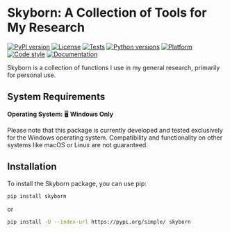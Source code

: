 # Skyborn: A Collection of Tools for My Research

[![PyPI version](https://badge.fury.io/py/skyborn.svg)](https://badge.fury.io/py/skyborn)
[![License](https://img.shields.io/github/license/QianyeSu/Skyborn)](https://github.com/QianyeSu/Skyborn/blob/main/LICENSE)
[![Tests](https://github.com/QianyeSu/Skyborn/actions/workflows/stable-ci.yml/badge.svg)](https://github.com/QianyeSu/Skyborn/actions/workflows/stable-ci.yml)
[![Python versions](https://img.shields.io/pypi/pyversions/skyborn)](https://pypi.org/project/skyborn/)
[![Platform](https://img.shields.io/badge/platform-Windows-blue)](https://github.com/QianyeSu/Skyborn)
[![Code style](https://img.shields.io/badge/code%20style-black-000000)](https://github.com/psf/black)
[![Documentation](https://img.shields.io/badge/docs-GitHub%20Pages-brightgreen)](https://qianyesu.github.io/Skyborn/)

Skyborn is a collection of functions I use in my general research, primarily for personal use.

## System Requirements

**Operating System:** 🖥️ **Windows Only**

Please note that this package is currently developed and tested exclusively for the Windows operating system. Compatibility and functionality on other systems like macOS or Linux are not guaranteed.

## Installation

To install the Skyborn package, you can use pip:

```bash
pip install skyborn
```
or

```bash
pip install -U --index-url https://pypi.org/simple/ skyborn
```
